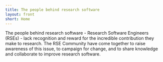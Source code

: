 ```yaml
---
title: The people behind research software
layout: front
short: Home
---
```


The people behind research software - Research Software Engineers (RSEs) - lack recognition and reward for the incredible contribution they make to research. The RSE Community have come together to raise awareness of this issue, to campaign for change, and to share knowledge and collaborate to improve research software.
